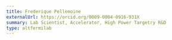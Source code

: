 ```yaml
---
title: Frederique Pellemoine
externalUrl: https://orcid.org/0009-0004-0916-931X
summary: Lab Scientist, Accelerator, High Power Targetry R&D
type: altfermilab
---
```

